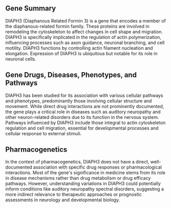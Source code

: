 ## Gene Summary
DIAPH3 (Diaphanous Related Formin 3) is a gene that encodes a member of the diaphanous-related formin family. These proteins are involved in remodeling the cytoskeleton to affect changes in cell shape and migration. DIAPH3 is specifically implicated in the regulation of actin polymerization, influencing processes such as axon guidance, neuronal branching, and cell motility. DIAPH3 functions by controlling actin filament nucleation and elongation. Expression of DIAPH3 is ubiquitous but notable for its role in neuronal cells.

## Gene Drugs, Diseases, Phenotypes, and Pathways
DIAPH3 has been studied for its association with various cellular pathways and phenotypes, predominantly those involving cellular structure and movement. While direct drug interactions are not prominently documented, the gene plays a critical role in diseases such as auditory neuropathy and other neuron-related disorders due to its function in the nervous system. Pathways influenced by DIAPH3 include those integral to actin cytoskeleton regulation and cell migration, essential for developmental processes and cellular response to external stimuli.

## Pharmacogenetics
In the context of pharmacogenetics, DIAPH3 does not have a direct, well-documented association with specific drug responses or pharmacological interactions. Most of the gene's significance in medicine stems from its role in disease mechanisms rather than drug metabolism or drug efficacy pathways. However, understanding variations in DIAPH3 could potentially inform conditions like auditory neuropathy spectral disorders, suggesting a more indirect relevance to therapeutic approaches or prognostic assessments in neurology and developmental biology.